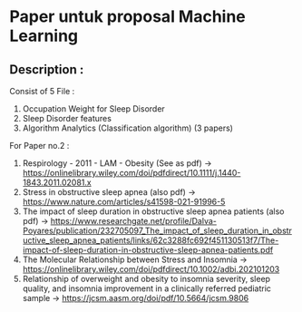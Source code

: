 # Paper untuk proposal Machine Learning

## Description :

Consist of 5 File :

1. Occupation Weight for Sleep Disorder
2. Sleep Disorder features
3. Algorithm Analytics (Classification algorithm) (3 papers)

For Paper no.2 :

1. Respirology - 2011 - LAM - Obesity (See as pdf) -> https://onlinelibrary.wiley.com/doi/pdfdirect/10.1111/j.1440-1843.2011.02081.x
2. Stress in obstructive sleep apnea (also pdf) -> https://www.nature.com/articles/s41598-021-91996-5
3. The impact of sleep duration in obstructive sleep apnea patients (also pdf) -> https://www.researchgate.net/profile/Dalva-Poyares/publication/232705097_The_impact_of_sleep_duration_in_obstructive_sleep_apnea_patients/links/62c3288fc692f451130513f7/The-impact-of-sleep-duration-in-obstructive-sleep-apnea-patients.pdf
4. The Molecular Relationship between Stress and Insomnia -> https://onlinelibrary.wiley.com/doi/pdfdirect/10.1002/adbi.202101203
5. Relationship of overweight and obesity to insomnia severity, sleep quality, and insomnia improvement in a clinically referred pediatric sample -> https://jcsm.aasm.org/doi/pdf/10.5664/jcsm.9806
